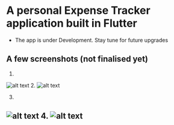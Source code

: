 # A personal Expense Tracker application built in Flutter

- The app is under Development. Stay tune for future upgrades

## A few screenshots (not finalised yet)

1. 
![alt text](assets/light-1.png)
2.
![alt text](assets/Screenshot_20240710-215403_expense_tracker.png)

3.
![alt text](assets/dark-1.png)
4.
![alt text](assets/dark2.png)
---
